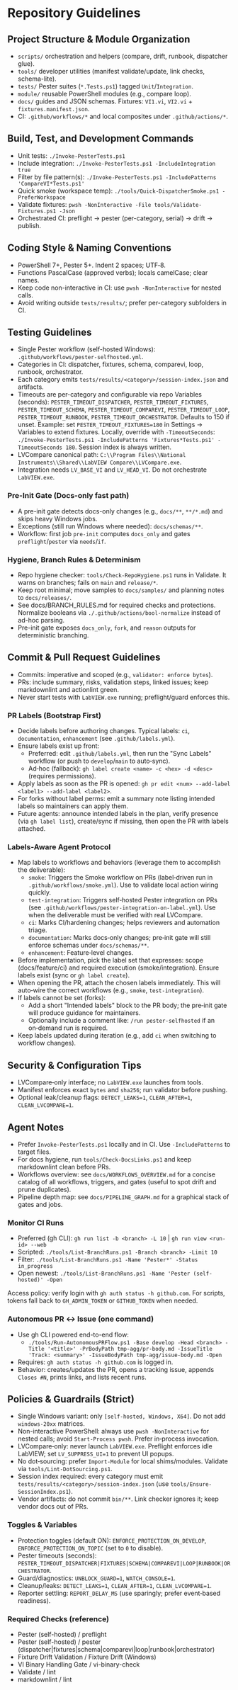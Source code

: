 # Repository Guidelines

## Project Structure & Module Organization

- `scripts/` orchestration and helpers (compare, drift, runbook, dispatcher glue).
- `tools/` developer utilities (manifest validate/update, link checks, schema-lite).
- `tests/` Pester suites (`*.Tests.ps1`) tagged `Unit`/`Integration`.
- `module/` reusable PowerShell modules (e.g., compare loop).
- `docs/` guides and JSON schemas. Fixtures: `VI1.vi`, `VI2.vi` + `fixtures.manifest.json`.
- CI: `.github/workflows/*` and local composites under `.github/actions/*`.

## Build, Test, and Development Commands

- Unit tests: `./Invoke-PesterTests.ps1`
- Include integration: `./Invoke-PesterTests.ps1 -IncludeIntegration true`
- Filter by file pattern(s): `./Invoke-PesterTests.ps1 -IncludePatterns 'CompareVI*Tests.ps1'`
- Quick smoke (workspace temp): `./tools/Quick-DispatcherSmoke.ps1 -PreferWorkspace`
- Validate fixtures: `pwsh -NonInteractive -File tools/Validate-Fixtures.ps1 -Json`
- Orchestrated CI: preflight → pester (per-category, serial) → drift → publish.

## Coding Style & Naming Conventions

- PowerShell 7+, Pester 5+. Indent 2 spaces; UTF‑8.
- Functions PascalCase (approved verbs); locals camelCase; clear names.
- Keep code non-interactive in CI: use `pwsh -NonInteractive` for nested calls.
- Avoid writing outside `tests/results/`; prefer per-category subfolders in CI.

## Testing Guidelines

- Single Pester workflow (self-hosted Windows): `.github/workflows/pester-selfhosted.yml`.
- Categories in CI: dispatcher, fixtures, schema, comparevi, loop, runbook, orchestrator.
- Each category emits `tests/results/<category>/session-index.json` and artifacts.
- Timeouts are per-category and configurable via repo Variables (seconds):
  `PESTER_TIMEOUT_DISPATCHER`, `PESTER_TIMEOUT_FIXTURES`, `PESTER_TIMEOUT_SCHEMA`,
  `PESTER_TIMEOUT_COMPAREVI`, `PESTER_TIMEOUT_LOOP`, `PESTER_TIMEOUT_RUNBOOK`,
  `PESTER_TIMEOUT_ORCHESTRATOR`. Defaults to 150 if unset.
  Example: set `PESTER_TIMEOUT_FIXTURES=180` in Settings → Variables to extend fixtures.
  Locally, override with `-TimeoutSeconds`:
  `./Invoke-PesterTests.ps1 -IncludePatterns 'Fixtures*Tests.ps1' -TimeoutSeconds 180`.
  Session index is always written.
- LVCompare canonical path: `C:\\Program Files\\National Instruments\\Shared\\LabVIEW Compare\\LVCompare.exe`.
- Integration needs `LV_BASE_VI` and `LV_HEAD_VI`. Do not orchestrate `LabVIEW.exe`.

### Pre-Init Gate (Docs-only fast path)

- A pre-init gate detects docs-only changes (e.g., `docs/**`, `**/*.md`) and skips heavy Windows jobs.
- Exceptions (still run Windows where needed): `docs/schemas/**`.
- Workflow: first job `pre-init` computes `docs_only` and gates `preflight`/`pester` via `needs`/`if`.

### Hygiene, Branch Rules & Determinism

- Repo hygiene checker: `tools/Check-RepoHygiene.ps1` runs in Validate. It warns on branches; fails on `main` and `release/*`.
- Keep root minimal; move samples to `docs/samples/` and planning notes to `docs/releases/`.
- See docs/BRANCH_RULES.md for required checks and protections. Normalize booleans via `./.github/actions/bool-normalize` instead of ad-hoc parsing.
- Pre-init gate exposes `docs_only`, `fork`, and `reason` outputs for deterministic branching.

## Commit & Pull Request Guidelines

- Commits: imperative and scoped (e.g., `validator: enforce bytes`).
- PRs: include summary, risks, validation steps, linked issues; keep markdownlint and actionlint green.
- Never start tests with `LabVIEW.exe` running; preflight/guard enforces this.

### PR Labels (Bootstrap First)

- Decide labels before authoring changes. Typical labels: `ci`, `documentation`, `enhancement` (see `.github/labels.yml`).
- Ensure labels exist up front:
  - Preferred: edit `.github/labels.yml`, then run the "Sync Labels" workflow (or push to `develop`/`main` to auto‑sync).
  - Ad‑hoc (fallback): `gh label create <name> -c <hex> -d <desc>` (requires permissions).
- Apply labels as soon as the PR is opened: `gh pr edit <num> --add-label <label1> --add-label <label2>`.
- For forks without label perms: emit a summary note listing intended labels so maintainers can apply them.
- Future agents: announce intended labels in the plan, verify presence (via `gh label list`), create/sync if missing, then open the PR with labels attached.

### Labels‑Aware Agent Protocol

- Map labels to workflows and behaviors (leverage them to accomplish the deliverable):
  - `smoke`: Triggers the Smoke workflow on PRs (label‑driven run in `.github/workflows/smoke.yml`). Use to validate local action wiring quickly.
  - `test-integration`: Triggers self‑hosted Pester integration on PRs (see `.github/workflows/pester-integration-on-label.yml`). Use when the deliverable must be verified with real LVCompare.
  - `ci`: Marks CI/hardening changes; helps reviewers and automation triage.
  - `documentation`: Marks docs‑only changes; pre‑init gate will still enforce schemas under `docs/schemas/**`.
  - `enhancement`: Feature‑level changes.
- Before implementation, pick the label set that expresses: scope (docs/feature/ci) and required execution (smoke/integration). Ensure labels exist (sync or `gh label create`).
- When opening the PR, attach the chosen labels immediately. This will auto‑wire the correct workflows (e.g., `smoke`, `test-integration`).
- If labels cannot be set (forks):
  - Add a short "Intended labels" block to the PR body; the pre‑init gate will produce guidance for maintainers.
  - Optionally include a comment like: `/run pester-selfhosted` if an on‑demand run is required.
- Keep labels updated during iteration (e.g., add `ci` when switching to workflow changes).

## Security & Configuration Tips

- LVCompare‑only interface; no `LabVIEW.exe` launches from tools.
- Manifest enforces exact `bytes` and `sha256`; run validator before pushing.
- Optional leak/cleanup flags: `DETECT_LEAKS=1`, `CLEAN_AFTER=1`, `CLEAN_LVCOMPARE=1`.

## Agent Notes

- Prefer `Invoke-PesterTests.ps1` locally and in CI. Use `-IncludePatterns` to target files.
- For docs hygiene, run `tools/Check-DocsLinks.ps1` and keep markdownlint clean before PRs.
- Workflows overview: see `docs/WORKFLOWS_OVERVIEW.md` for a concise catalog of all workflows, triggers, and gates (useful to spot drift and prune duplicates).
- Pipeline depth map: see `docs/PIPELINE_GRAPH.md` for a graphical stack of gates and jobs.


### Monitor CI Runs

- Preferred (gh CLI): `gh run list -b <branch> -L 10` | `gh run view <run-id> --web`
- Scripted: `./tools/List-BranchRuns.ps1 -Branch <branch> -Limit 10`
- Filter: `./tools/List-BranchRuns.ps1 -Name 'Pester*' -Status in_progress`
- Open newest: `./tools/List-BranchRuns.ps1 -Name 'Pester (self-hosted)' -Open`

Access policy: verify login with `gh auth status -h github.com`. For scripts, tokens fall back to `GH_ADMIN_TOKEN` or `GITHUB_TOKEN` when needed.



### Autonomous PR ↔ Issue (one command)

- Use gh CLI powered end-to-end flow:
  - `./tools/Run-AutonomousPRFlow.ps1 -Base develop -Head <branch> -Title '<title>' -PrBodyPath tmp-agg/pr-body.md -IssueTitle 'Track: <summary>' -IssueBodyPath tmp-agg/issue-body.md -Open`
- Requires: `gh auth status -h github.com` is logged in.
- Behavior: creates/updates the PR, opens a tracking issue, appends `Closes #N`, prints links, and lists recent runs.

## Policies & Guardrails (Strict)

- Single Windows variant: only `[self-hosted, Windows, X64]`. Do not add `windows-20xx` matrices.
- Non-interactive PowerShell: always use `pwsh -NonInteractive` for nested calls; avoid `Start-Process pwsh`. Prefer in‑process invocation.
- LVCompare‑only: never launch `LabVIEW.exe`. Preflight enforces idle LabVIEW; set `LV_SUPPRESS_UI=1` to prevent UI popups.
- No dot‑sourcing: prefer `Import-Module` for local shims/modules. Validate via `tools/Lint-DotSourcing.ps1`.
- Session index required: every category must emit `tests/results/<category>/session-index.json` (use `tools/Ensure-SessionIndex.ps1`).
- Vendor artifacts: do not commit `bin/**`. Link checker ignores it; keep vendor docs out of PRs.

### Toggles & Variables

- Protection toggles (default ON): `ENFORCE_PROTECTION_ON_DEVELOP`, `ENFORCE_PROTECTION_ON_TOPIC` (set to `0` to disable).
- Pester timeouts (seconds): `PESTER_TIMEOUT_DISPATCHER|FIXTURES|SCHEMA|COMPAREVI|LOOP|RUNBOOK|ORCHESTRATOR`.
- Guard/diagnostics: `UNBLOCK_GUARD=1`, `WATCH_CONSOLE=1`.
- Cleanup/leaks: `DETECT_LEAKS=1`, `CLEAN_AFTER=1`, `CLEAN_LVCOMPARE=1`.
- Reporter settling: `REPORT_DELAY_MS` (use sparingly; prefer event‑based readiness).

### Required Checks (reference)

- Pester (self-hosted) / preflight
- Pester (self-hosted) / pester (dispatcher|fixtures|schema|comparevi|loop|runbook|orchestrator)
- Fixture Drift Validation / Fixture Drift (Windows)
- VI Binary Handling Gate / vi-binary-check
- Validate / lint
- markdownlint / lint






